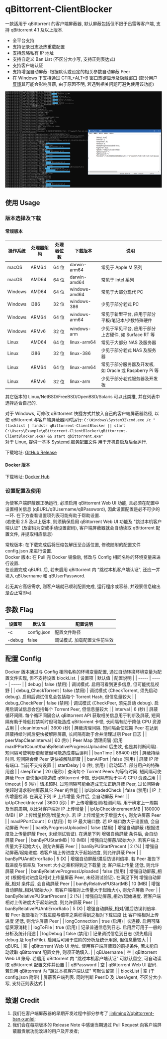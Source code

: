 # qBittorrent-ClientBlocker
一款适用于 qBittorrent 的客户端屏蔽器, 默认屏蔽包括但不限于迅雷等客户端, 支持 qBittorrent 4.1 及以上版本.

* 全平台支持
* 支持记录日志及热重载配置
* 支持忽略私有 IP 地址
* 支持自定义 Ban List (不区分大小写, 支持正则表达式)
* 支持客户端认证
* 支持增强自动屏蔽: 根据默认或设定的相关参数自动屏蔽 Peer
* 在 Windows 下支持通过 CTRL+ALT+B 窗口热键显示及隐藏窗口 (部分用户[反馈](https://github.com/Simple-Tracker/qBittorrent-ClientBlocker/issues/10)其可能会影响屏蔽, 由于原因不明, 若遇到相关问题可避免使用该功能)

![Preview](Preview.png)

## 使用 Usage
### 版本选择及下载
#### 常规版本
| 操作系统 | 处理器架构 | 处理器位数 | 下载版本 | 说明 |
| ----- | ----- | ----- | ----- | ----- |
| macOS | ARM64 | 64 位 | darwin-arm64 | 常见于 Apple M 系列 |
| macOS | AMD64 | 64 位 | darwin-amd64 | 常见于 Intel 系列 |
| Windows | AMD64 | 64 位 | windows-amd64 | 常见于大部分现代 PC |
| Windows | i386 | 32 位 | windows-386 | 少见于部分老式 PC |
| Windows | ARM64 | 64 位 | windows-arm64 | 常见于新型平台, 应用于部分平板/笔记本/少数特殊硬件 |
| Windows | ARMv6 | 32 位 | windows-arm | 少见于罕见平台, 应用于部分上古硬件, 如 Surface RT 等 |
| Linux | AMD64 | 64 位 | linux-arm64 | 常见于大部分 NAS 及服务器 |
| Linux | i386 | 32 位 | linux-386 | 少见于部分老式 NAS 及服务器 |
| Linux | ARM64 | 64 位 | linux-arm64 | 常见于部分服务器及开发板, 如 Oracle 或 Raspberry Pi 等 |
| Linux | ARMv6 | 32 位 | linux-arm | 少见于部分老式服务器及开发板 |

其它版本的 Linux/NetBSD/FreeBSD/OpenBSD/Solaris 可以此类推, 并在列表中选择适合自己的.  

对于 Windows, 可修改 qBittorrent 快捷方式并放入自己的客户端屏蔽器路径, 以使 qBittorrent 与客户端屏蔽器同时运行: ```C:\Windows\System32\cmd.exe /c "(tasklist | findstr qBittorrent-ClientBlocker || start C:\Users\Example\qBittorrent-ClientBlocker\qBittorrent-ClientBlocker.exe) && start qbittorrent.exe"```  
对于 Linux, 提供一基本 [Systemd 服务配置文件](https://github.com/Simple-Tracker/qBittorrent-ClientBlocker/wiki#systemd) 用于开机自启及后台运行.  

下载地址: [GitHub Release](https://github.com/Simple-Tracker/qBittorrent-ClientBlocker/releases)  

#### Docker 版本
下载地址: [Docker Hub](https://hub.docker.com/r/simpletracker/qbittorrent-clientblocker)

### 设置配置及使用
为使客户端屏蔽器正确运行, 必须启用 qBittorrent Web UI 功能, 且必须在配置中设置相关信息 (qBURL/qBUsername/qBPassword), 因此设置配置是必不可少的一环. 在下方查看设置项列表可能有助于帮助设置.  
(若使用 2.5 及以上版本, 则须确保启用 qBittorrent Web UI 功能及 "跳过本机客户端认证" (及密码为空或手动设置密码), 客户端屏蔽器就会自动读取 qBittorrent 配置文件, 并提取相应信息)  

常规版本: 在下载完成后将压缩包解压至合适位置, 修改随附的配置文件 config.json 来进行设置.  
Docker 版本: 在 Pull 完 Docker 镜像后, 修改与 Config 相同名称的环境变量来进行设置.  
在设置完成 qBURL 后, 若未启用 qBittorrent 内 "跳过本机客户端认证", 还应一并填入 qBUsername 和 qBUserPassword.  

若无其它高级需求, 则客户端就已顺利配置完成, 运行程序或容器, 并观察信息输出是否正常即可.  

## 参数 Flag
| 设置项 | 默认值 | 配置说明 |
| ----- | ----- | ----- |
| -c | config.json | 配置文件路径 |
| -debug | false | 调试模式. 加载配置文件前生效 |

## 配置 Config
Docker 版本通过与 Config 相同名称的环境变量配置, 通过自动转换环境变量为配置文件实现, 但不支持设置 blockList.
| 设置项 | 默认值 | 配置说明 |
| ----- | ----- | ----- |
| debug | false (禁用) | 调试模式. 启用可看到更多信息, 但可能扰乱视野 |
| debug_CheckTorrent | false (禁用) | 调试模式 (CheckTorrent, 须先启动 debug). 启用后调试信息会包括每个 Torrent Hash, 但信息量较大 |
| debug_CheckPeer | false (禁用) | 调试模式 (CheckPeer, 须先启动 debug). 启用后调试信息会包括每个 Torrent Peer, 但信息量较大 |
| interval | 6 (秒) | 屏蔽循环间隔. 每个循环间隔会从 qBittorrent API 获取相关信息用于判断及屏蔽, 短间隔有助于降低封禁耗时但可能造成 qBittorrent 卡顿, 长间隔有助于降低 CPU 资源占用 |
| cleanInterval | 3600 (秒) | 屏蔽清理间隔. 短间隔会使过期 Peer 在达到屏蔽持续时间后更快被解除屏蔽, 长间隔有助于合并清理过期 Peer 日志 |
| peerMapCleanInterval | 60 (秒) | Peer Map 清理间隔 (启用 maxIPPortCount/banByRelativeProgressUploaded 后生效, 也是其判断间隔). 短间隔可使判断更频繁但可能造成滞后误判 |
| banTime | 86400 (秒) | 屏蔽持续时间. 短间隔会使 Peer 更快被解除屏蔽 |
| banAllPort | false (禁用) | 屏蔽 IP 所有端口. 当前不支持设置 |
| startDelay | 0 (秒, 禁用) | 启动延迟. 部分用户的特殊用途 |
| sleepTime | 20 (毫秒) | 查询每个 Torrent Peers 的等待时间. 短间隔可使屏蔽 Peer 更快但可能造成 qBittorrent 卡顿, 长间隔有助于平均 CPU 资源占用 |
| timeout | 6 (秒) | 请求超时. 过短间隔可能会造成无法正确屏蔽 Peer, 过长间隔会使超时请求影响屏蔽其它 Peer 的性能 |
| ipUploadedCheck | false (禁用) | IP 上传增量检测. 在满足下列 IP 上传增量 条件后, 会自动屏蔽 Peer |
| ipUpCheckInterval | 3600 (秒) | IP 上传增量检测/检测间隔. 用于确定上一周期及当前周期, 以比对客户端对 IP 上传增量 |
| ipUpCheckIncrementMB | 180000 (MB) | IP 上传增量检测/增量大小. 若 IP 上传增量大于增量大小, 则允许屏蔽 Peer |
| maxIPPortCount | 0 (禁用) | 每 IP 最大端口数. 若 IP 端口数大于设置值, 会自动屏蔽 Peer |
| banByProgressUploaded | false (禁用) | 增强自动屏蔽 (根据进度及上传量屏蔽 Peer, 未经测试验证). 在满足下列 增强自动屏蔽 条件后, 会自动屏蔽 Peer |
| banByPUStartMB | 10 (MB) | 增强自动屏蔽/起始大小. 若客户端上传量大于起始大小, 则允许屏蔽 Peer |
| banByPUStartPrecent | 2 (%) | 增强自动屏蔽/起始进度. 若客户端上传进度大于起始进度, 则允许屏蔽 Peer |
| banByPUAntiErrorRatio | 5 (X) | 增强自动屏蔽/滞后防误判倍率. 若 Peer 报告下载进度与倍率及 Torrent 大小之乘积得到之下载量 比 客户端上传量 还低, 则允许屏蔽 Peer |
| banByRelativeProgressUploaded | false (禁用) | 增强自动屏蔽_相对 (根据相对进度及相对上传量屏蔽 Peer, 未经测试验证). 在满足下列 增强自动屏蔽_相对 条件后, 会自动屏蔽 Peer |
| banByRelativePUStartMB | 10 (MB) | 增强自动屏蔽_相对/起始大小. 若客户端相对上传量大于起始大小, 则允许屏蔽 Peer |
| banByRelativePUStartPrecent | 2 (%) | 增强自动屏蔽_相对/起始进度. 若客户端相对上传进度大于起始进度, 则允许屏蔽 Peer |
| banByRelativePUAntiErrorRatio | 5 (X) | 增强自动屏蔽_相对/滞后防误判倍率. 若 Peer 报告相对下载进度与倍率之乘积得到之相对下载进度 比 客户端相对上传进度 还低, 则允许屏蔽 Peer |
| longConnection | true (启用) | 长连接. 启用可降低资源消耗 |
| logToFile | true (启用) | 记录普通信息到日志. 启用后可用于一般的分析及统计用途 |
| logDebug | false (禁用) | 记录调试信息到日志 (须先启用 debug 及 logToFile). 启用后可用于进阶的分析及统计用途, 但信息量较大 |
| qBURL | 空 | qBittorrent Web UI 地址. 使用客户端屏蔽器的前提条件, 若未能自动读取 qBittorrent 配置文件, 则须正确填入. |
| qBUsername | 空 | qBittorrent Web UI 账号. 若启用 qBittorrent 内 "跳过本机客户端认证" 可默认留空, 可自动读取 qBittorrent 配置文件并设置 |
| qBPassword | 空 | qBittorrent Web UI 密码. 若启用 qBittorrent 内 "跳过本机客户端认证" 可默认留空 |
| blockList | 空 (于 config.json 附带) | 屏蔽客户端列表. 同时判断 PeerID 及 UserAgent, 不区分大小写, 支持正则表达式 |

## 致谢 Credit
1. 我们在客户端屏蔽器的早期开发过程中部分参考了 [jinliming2/qbittorrent-ban-xunlei](https://github.com/jinliming2/qbittorrent-ban-xunlei);
2. 我们会在每期版本的 Release Note 中感谢当期通过 Pull Request 向客户端屏蔽器贡献功能改进的用户及开发者;
